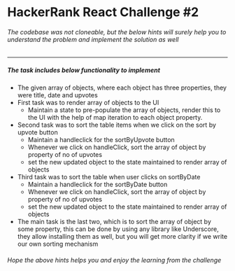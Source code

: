 # HackerRank React Challenge #2

###### The codebase was not cloneable, but the below hints will surely help you to understand the problem and implement the solution as well

---

##### The task includes below functionality to implement

- The given array of objects, where each object has three properties, they were title, date and upvotes
- First task was to render array of objects to the UI
  - Maintain a state to pre-populate the array of objects, render this to the UI with the help of map iteration to each object property.
- Second task was to sort the table items when we click on the sort by upvote button
  - Maintain a handleclick for the sortByUpvote button
  - Whenever we click on handleClick, sort the array of object by property of no of upvotes
  - set the new updated object to the state maintained to render array of objects
- Third task was to sort the table when user clicks on sortByDate
  - Maintain a handleclick for the sortByDate button
  - Whenever we click on handleClick, sort the array of object by property of no of upvotes
  - set the new updated object to the state maintained to render array of objects
- The main task is the last two, which is to sort the array of object by some property, this can be done by using any library like Underscore, they allow installing them as well, but you will get more clarity if we write our own sorting mechanism

###### Hope the above hints helps you and enjoy the learning from the challenge
